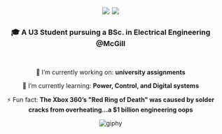 

<h1 align="center">
  <img src="https://readme-typing-svg.herokuapp.com/?font=Righteous&size=35&color=6BFFB8&center=true&vCenter=true&width=650&height=70&duration=3000&lines=%EF%BC%BC%28%EF%BC%B4%E2%88%87%EF%BC%B4+%29%EF%BC%8F+New+visitor!;%0AWelcome+%E3%83%BD%28%C2%B0%E2%97%A1%C2%B0+%29%E3%83%8E+I+am+Lena!" />
  <img src="https://readme-typing-svg.herokuapp.com?font=Fira+Code&size=15&duration=700&repeat=true&color=4078c0&center=true&vCenter=true&width=400&lines=%7E%28+%CB%98%E2%96%BE%CB%98%7E%29;%28+%7E%CB%98%E2%96%BE%CB%98%29%7E" />
    
</h1>

<h3 align="center"> 🎓 A U3 Student pursuing a BSc. in Electrical Engineering @McGill
</h3>

<br/>

<div align="center">

 🔭 I’m currently working on: **university assignments**
 
 🌱 I’m currently learning: **Power, Control, and Digital systems**
  
 ⚡ Fun fact: **The Xbox 360’s "Red Ring of Death" was caused by solder cracks from overheating...a $1 billion engineering oops**


   ![giphy](https://github.com/user-attachments/assets/c798f710-a3aa-42b2-9a47-b2e6518895f8)

  </div>

  
<!--
**TheGrandMaster1/TheGrandMaster1** is a ✨ _special_ ✨ repository because its `README.md` (this file) appears on your GitHub profile.

Here are some ideas to get you started:

- 🔭 I’m currently working on ...
- 🌱 I’m currently learning ...
- 👯 I’m looking to collaborate on ...
- 🤔 I’m looking for help with ...
- 💬 Ask me about ...
- 📫 How to reach me: ...
- 😄 Pronouns: ...
- ⚡ Fun fact: ...
-->
